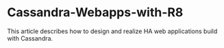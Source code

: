 # Cassandra-Webapps-with-R8
This article describes how to design and realize HA web applications build with Cassandra.

